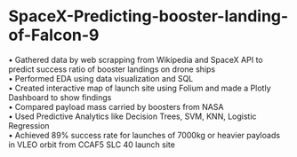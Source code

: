 # SpaceX-Predicting-booster-landing-of-Falcon-9

       
•	Gathered data by web scrapping from Wikipedia and SpaceX API to predict success ratio of booster landings on drone ships    
•	Performed EDA using data visualization and SQL    
•	Created interactive map of launch site using Folium and made a Plotly Dashboard to show findings    
•	Compared payload mass carried by boosters from NASA    
•	Used Predictive Analytics like Decision Trees, SVM, KNN, Logistic Regression    
•	Achieved 89% success rate for launches of 7000kg or heavier payloads in VLEO orbit from CCAF5 SLC 40 launch site
